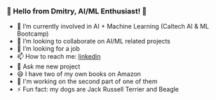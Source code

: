 ### 🚀 Hello from Dmitry, AI/ML Enthusiast! 👋

- 🌱 I’m currently involved in AI + Machine Learning (Caltech AI & ML Bootcamp) 
- 👯 I’m looking to collaborate on AI/ML related projects
- 🤔 I’m looking for a job
- 📫 How to reach me: [linkedin](https://www.linkedin.com/in/swimdog/)
- 💬 Ask me new project
- 😄 I have two of my own books on Amazon
- 🔭 I'm working on the second part of one of them
- ⚡ Fun fact: my dogs are Jack Russell Terrier and Beagle
